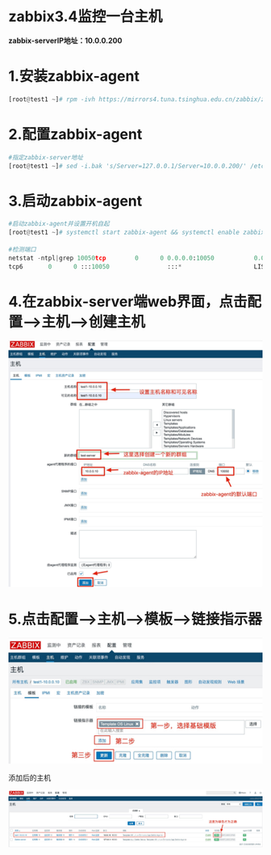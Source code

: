 # zabbix3.4监控一台主机

**zabbix-serverIP地址：10.0.0.200**



# 1.安装zabbix-agent

```python
[root@test1 ~]# rpm -ivh https://mirrors4.tuna.tsinghua.edu.cn/zabbix/zabbix/3.4/rhel/7/x86_64/zabbix-agent-3.4.15-1.el7.x86_64.rpm
```



# 2.配置zabbix-agent

```python
#指定zabbix-server地址
[root@test1 ~]# sed -i.bak 's/Server=127.0.0.1/Server=10.0.0.200/' /etc/zabbix/zabbix_agentd.conf
```



# 3.启动zabbix-agent

```python
#启动zabbix-agent并设置开机自起
[root@test1 ~]# systemctl start zabbix-agent && systemctl enable zabbix-agent

#检测端口
netstat -ntpl|grep 10050tcp        0      0 0.0.0.0:10050           0.0.0.0:*               LISTEN      5220/zabbix_agentd  
tcp6       0      0 :::10050                :::*                    LISTEN      5220/zabbix_agentd  
```



# 4.在zabbix-server端web界面，点击配置-->主机-->创建主机

![Xnip2020-01-13_17-56-33](3.zabbix3.4监控一台主机.assets/Xnip2020-01-13_17-56-33.jpg)



# 5.点击配置-->主机-->模板-->链接指示器

![Xnip2020-01-13_19-21-28](3.zabbix3.4监控一台主机.assets/Xnip2020-01-13_19-21-28.jpg)



添加后的主机

![Xnip2020-01-13_19-27-01](3.zabbix3.4监控一台主机.assets/Xnip2020-01-13_19-27-01.jpg)


